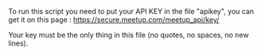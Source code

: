 

To run this script you need to put your API KEY in the file "apikey", you can get it on this page : https://secure.meetup.com/meetup_api/key/

Your key must be the only thing in this file (no quotes, no spaces, no new lines).